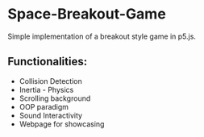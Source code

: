 # Space-Breakout-Game

Simple implementation of a breakout style game in p5.js.

## Functionalities:
* Collision Detection
* Inertia - Physics
* Scrolling background
* OOP paradigm
* Sound Interactivity 
* Webpage for showcasing